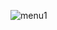 ![menu1](https://user-images.githubusercontent.com/24881247/44306010-32d5ef00-a35c-11e8-9d85-5a6e916b1e26.png)


